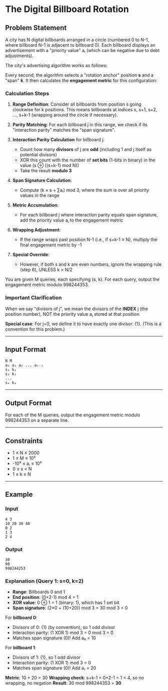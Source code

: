 # The Digital Billboard Rotation

## Problem Statement

A city has N digital billboards arranged in a circle (numbered 0 to N-1, where billboard N-1 is adjacent to billboard 0). Each billboard displays an advertisement with a "priority value" aᵢ (which can be negative due to debt adjustments).

The city's advertising algorithm works as follows:

Every second, the algorithm selects a "rotation anchor" position **s** and a "span" **k**. It then calculates the **engagement metric** for this configuration:

### Calculation Steps

1. **Range Definition**: Consider all billboards from position s going clockwise for k positions. This means billboards at indices s, s+1, s+2, ..., s+k-1 (wrapping around the circle if necessary).

2. **Parity Matching**: For each billboard j in this range, we check if its "interaction parity" matches the "span signature".

3. **Interaction Parity Calculation** for billboard j:
   - Count how many **divisors** of j are **odd** (including 1 and j itself as potential divisors)
   - XOR this count with the number of **set bits** (1-bits in binary) in the value (s ⊕ ((s+k-1) mod N))
   - Take the result **modulo 3**

4. **Span Signature Calculation**:
   - Compute (k × s + ∑aᵢ) mod 3, where the sum is over all priority values in the range

5. **Metric Accumulation**: 
   - For each billboard j where interaction parity equals span signature, add the priority value aⱼ to the engagement metric

6. **Wrapping Adjustment**: 
   - If the range wraps past position N-1 (i.e., if s+k-1 ≥ N), multiply the final engagement metric by -1

7. **Special Override**: 
   - However, if both s and k are even numbers, ignore the wrapping rule (step 6), UNLESS k > N/2

You are given M queries, each specifying (s, k). For each query, output the engagement metric modulo 998244353.

### Important Clarification

When we say "divisors of j", we mean the divisors of the **INDEX** j (the position number), NOT the priority value aⱼ stored at that position.

**Special case**: For j=0, we define it to have exactly one divisor: {1}. (This is a convention for this problem.)

---

## Input Format

```
N M
a₀ a₁ a₂ ... aₙ₋₁
s₁ k₁
s₂ k₂
...
sₘ kₘ
```

---

## Output Format

For each of the M queries, output the engagement metric modulo 998244353 on a separate line.

---

## Constraints

- 1 ≤ N ≤ 2000
- 1 ≤ M ≤ 10⁵
- -10⁹ ≤ aᵢ ≤ 10⁹
- 0 ≤ s < N
- 1 ≤ k ≤ N

---

## Example

### Input
```
4 3
10 20 30 40
0 2
1 3
2 4
```

### Output
```
30
90
998244253
```

### Explanation (Query 1: s=0, k=2)

- **Range**: Billboards 0 and 1
- **End position**: (0+2-1) mod 4 = 1
- **XOR value**: 0 ⊕ 1 = 1 (binary: 1), which has 1 set bit
- **Span signature**: (2×0 + (10+20)) mod 3 = 30 mod 3 = 0

For **billboard 0**:
- Divisors of 0: {1} (by convention), so 1 odd divisor
- Interaction parity: (1 XOR 1) mod 3 = 0 mod 3 = 0
- Matches span signature (0)! Add a₀ = 10

For **billboard 1**:
- Divisors of 1: {1}, so 1 odd divisor
- Interaction parity: (1 XOR 1) mod 3 = 0
- Matches span signature (0)! Add a₁ = 20

**Metric**: 10 + 20 = 30
**Wrapping check**: s+k-1 = 0+2-1 = 1 < 4, so no wrapping, no negation
**Result**: 30 mod 998244353 = **30**